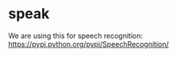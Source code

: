 # speak

We are using this for speech recognition: https://pypi.python.org/pypi/SpeechRecognition/

